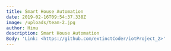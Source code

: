 ```yaml
---
title: Smart House Automation
date: 2019-02-16T09:54:37.338Z
image: /uploads/team-2.jpg
author: Himu
description: Smart House Automation
Body: 'Link: <https://github.com/extinctCoder/iotProject_2>'
---
```


